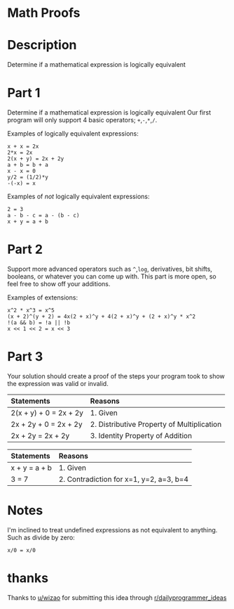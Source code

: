 # Math Proofs
<div class="md"><h1>Description</h1>
<p>Determine if a mathematical expression is logically equivalent</p>
<h1>Part 1</h1>
<p>Determine if a mathematical expression is logically equivalent
Our first program will only support 4 basic operators; <code>+</code>,<code>-</code>,<code>*</code>,<code>/</code>.</p>
<p>Examples of logically equivalent expressions:</p>
<pre><code>x + x = 2x
2*x = 2x
2(x + y) = 2x + 2y
a + b = b + a
x - x = 0
y/2 = (1/2)*y
-(-x) = x
</code></pre>
<p>Examples of <em>not</em> logically equivalent expressions:</p>
<pre><code>2 = 3
a - b - c = a - (b - c)
x + y = a + b
</code></pre>
<h1>Part 2</h1>
<p>Support more advanced operators such as <code>^</code>,<code>log</code>, derivatives, bit shifts, booleans, or whatever you can come up with.  This part is more open, so feel free to show off your additions.</p>
<p>Examples of extensions:</p>
<pre><code>x^2 * x^3 = x^5
(x + 2)^(y + 2) = 4x(2 + x)^y + 4(2 + x)^y + (2 + x)^y * x^2
!(a &amp;&amp; b) = !a || !b
x &lt;&lt; 1 &lt;&lt; 2 = x &lt;&lt; 3
</code></pre>
<h1>Part 3</h1>
<p>Your solution should create a proof of the steps your program took to show the expression was valid or invalid.</p>
<table><thead>
<tr>
<th align="left">Statements</th>
<th align="left">Reasons</th>
</tr>
</thead><tbody>
<tr>
<td align="left">2(x + y) + 0 = 2x + 2y</td>
<td align="left">1. Given</td>
</tr>
<tr>
<td align="left">2x + 2y + 0 = 2x + 2y</td>
<td align="left">2. Distributive Property of Multiplication</td>
</tr>
<tr>
<td align="left">2x + 2y = 2x + 2y</td>
<td align="left">3. Identity Property of Addition</td>
</tr>
</tbody></table>
<table><thead>
<tr>
<th align="left">Statements</th>
<th align="left">Reasons</th>
</tr>
</thead><tbody>
<tr>
<td align="left">x + y = a + b</td>
<td align="left">1. Given</td>
</tr>
<tr>
<td align="left">3 = 7</td>
<td align="left">2. Contradiction for x=1, y=2, a=3, b=4</td>
</tr>
</tbody></table>
<h1>Notes</h1>
<p>I'm inclined to treat undefined expressions as not equivalent to anything.  Such as divide by zero:</p>
<pre><code>x/0 = x/0
</code></pre>
<h1>thanks</h1>
<p>Thanks to <a href="/u/wizao">u/wizao</a> for submitting this idea through <a href="/r/dailyprogrammer_ideas">r/dailyprogrammer_ideas</a> </p>
</div>
